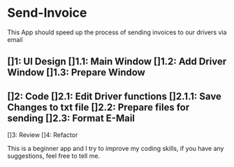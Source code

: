 # Send-Invoice
This App should speed up the process of sending invoices to our drivers via email

[]1: UI Design
[]1.1: Main Window
[]1.2: Add Driver Window
[]1.3: Prepare Window
<br/>
------------------------------------
[]2: Code
[]2.1: Edit Driver functions
[]2.1.1: Save Changes to txt file
[]2.2: Prepare files for sending
[]2.3: Format E-Mail
------------------------------------
[]3: Review
[]4: Refactor


This is a beginner app and I try to improve my coding skills, if you have any suggestions, feel free to tell me.
